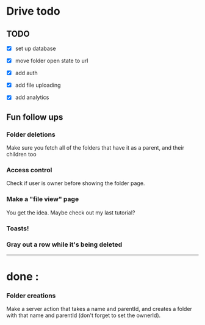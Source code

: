 # Drive todo

## TODO

- [x] set up database
- [x] move folder open state to url
- [x] add auth
- [x] add file uploading
- [x] add analytics


## Fun follow ups

### Folder deletions

Make sure you fetch all of the folders that have it as a parent, and their children too


### Access control

Check if user is owner before showing the folder page.

### Make a "file view" page

You get the idea. Maybe check out my last tutorial?

### Toasts!

### Gray out a row while it's being deleted

--------------------
# done :
 
### Folder creations

Make a server action that takes a name and parentId, and creates a folder with that name and parentId (don't forget to set the ownerId).